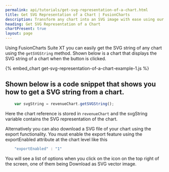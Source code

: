```yaml
---
permalink: api/tutorials/get-svg-representation-of-a-chart.html
title: Get SVG Representation of a Chart | FusionCharts
description: Transform any chart into an SVG image with ease using our tutorial! By leveraging native browser support for SVG, you can embed charts into web pages.
heading: Get SVG Representation of a Chart
chartPresent: true
layout: page
---
```


Using FusionCharts Suite XT you can easily get the SVG string of any chart using the `getSVGString` method. Shown below is a chart that displays the SVG string of a chart when the button is clicked.

{% embed_chart get-svg-representation-of-a-chart-example-1.js %}

## Shown below is a code snippet that shows you how to get a SVG string from a chart.

```javascript
	var svgString = revenueChart.getSVGString();
```

Here the chart reference is stored in `revenueChart` and the svgString variable contains the SVG representation of the chart.

Alternatively you can also download a SVG file of your chart using the export functionality. You must enable the export feature using the exportEnabled attribute at the chart level like this

```javascript
	"exportEnabled" : "1"
```


You will see a list of options when you click on the icon on the top right of the screen, one of them being Download as SVG vector image.
